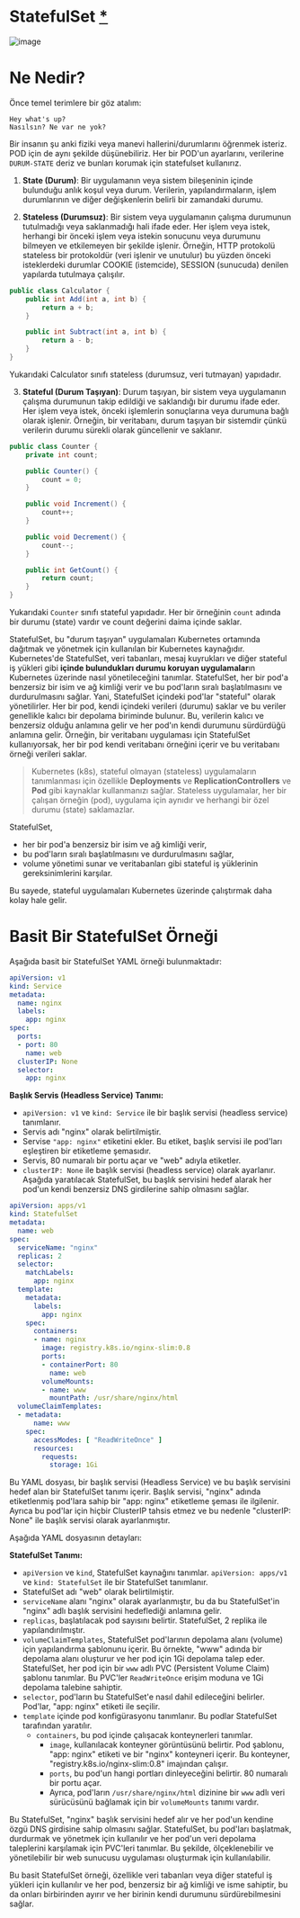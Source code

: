 # StatefulSet [*](https://kubernetes.io/docs/tutorials/stateful-application/basic-stateful-set/)

![image](https://github.com/cemtopkaya/kubernetes-notlarim/assets/261946/b80aeaeb-4186-4dce-a221-a30047d74fbc)

# Ne Nedir?

Önce temel terimlere bir göz atalım:

```
Hey what's up?
Nasılsın? Ne var ne yok?
```
Bir insanın şu anki fiziki veya manevi hallerini/durumlarını öğrenmek isteriz. POD için de aynı şekilde düşünebiliriz. Her bir POD'un ayarlarını, verilerine `DURUM-STATE` deriz ve bunları korumak için statefulset kullanırız.

1. **State (Durum)**: Bir uygulamanın veya sistem bileşeninin içinde bulunduğu anlık koşul veya durum. Verilerin, yapılandırmaların, işlem durumlarının ve diğer değişkenlerin belirli bir zamandaki durumu.

2. **Stateless (Durumsuz)**: Bir sistem veya uygulamanın çalışma durumunun tutulmadığı veya saklanmadığı hali ifade eder. Her işlem veya istek, herhangi bir önceki işlem veya istekin sonucunu veya durumunu bilmeyen ve etkilemeyen bir şekilde işlenir. Örneğin, HTTP protokolü stateless bir protokoldür (veri işlenir ve unutulur) bu yüzden önceki isteklerdeki durumlar COOKIE (istemcide), SESSION (sunucuda) denilen yapılarda tutulmaya çalışılır.

```csharp
public class Calculator {
    public int Add(int a, int b) {
        return a + b;
    }

    public int Subtract(int a, int b) {
        return a - b;
    }
}
```

Yukarıdaki Calculator sınıfı stateless (durumsuz, veri tutmayan) yapıdadır. 

3. **Stateful (Durum Taşıyan)**: Durum taşıyan, bir sistem veya uygulamanın çalışma durumunun takip edildiği ve saklandığı bir durumu ifade eder. Her işlem veya istek, önceki işlemlerin sonuçlarına veya durumuna bağlı olarak işlenir. Örneğin, bir veritabanı, durum taşıyan bir sistemdir çünkü verilerin durumu sürekli olarak güncellenir ve saklanır.
```csharp
public class Counter {
    private int count;

    public Counter() {
        count = 0;
    }

    public void Increment() {
        count++;
    }

    public void Decrement() {
        count--;
    }

    public int GetCount() {
        return count;
    }
}

```
Yukarıdaki `Counter` sınıfı stateful yapıdadır. Her bir örneğinin `count` adında bir durumu (state) vardır ve count değerini daima içinde saklar.

StatefulSet, bu "durum taşıyan" uygulamaları Kubernetes ortamında dağıtmak ve yönetmek için kullanılan bir Kubernetes kaynağıdır. 
Kubernetes'de StatefulSet, veri tabanları, mesaj kuyrukları ve diğer stateful iş yükleri gibi **içinde bulundukları durumu koruyan uygulamalar**ın Kubernetes üzerinde nasıl yönetileceğini tanımlar. 
StatefulSet, her bir pod'a benzersiz bir isim ve ağ kimliği verir ve bu pod'ların sıralı başlatılmasını ve durdurulmasını sağlar.
Yani, StatefulSet içindeki pod'lar "stateful" olarak yönetilirler. Her bir pod, kendi içindeki verileri (durumu) saklar ve bu veriler genellikle kalıcı bir depolama biriminde bulunur. 
Bu, verilerin kalıcı ve benzersiz olduğu anlamına gelir ve her pod'ın kendi durumunu sürdürdüğü anlamına gelir.
Örneğin, bir veritabanı uygulaması için StatefulSet kullanıyorsak, her bir pod kendi veritabanı örneğini içerir ve bu veritabanı örneği verileri saklar. 

> Kubernetes (k8s), stateful olmayan (stateless) uygulamaların tanımlanması için özellikle **Deployments** ve **ReplicationControllers** ve **Pod** gibi kaynaklar kullanmanızı sağlar.
> Stateless uygulamalar, her bir çalışan örneğin (pod), uygulama için aynıdır ve herhangi bir özel durumu (state) saklamazlar.

StatefulSet, 
- her bir pod'a benzersiz bir isim ve ağ kimliği verir,
- bu pod'ların sıralı başlatılmasını ve durdurulmasını sağlar,
- volume yönetimi sunar ve veritabanları gibi stateful iş yüklerinin gereksinimlerini karşılar.

Bu sayede, stateful uygulamaları Kubernetes üzerinde çalıştırmak daha kolay hale gelir.

# Basit Bir StatefulSet Örneği

Aşağıda basit bir StatefulSet YAML örneği bulunmaktadır:

```yaml
apiVersion: v1
kind: Service
metadata:
  name: nginx
  labels:
    app: nginx
spec:
  ports:
  - port: 80
    name: web
  clusterIP: None
  selector:
    app: nginx
```

**Başlık Servis (Headless Service) Tanımı:**
- `apiVersion: v1` ve `kind: Service` ile bir başlık servisi (headless service) tanımlanır.
- Servis adı "nginx" olarak belirtilmiştir.
- Servise `"app: nginx"` etiketini ekler. Bu etiket, başlık servisi ile pod'ları eşleştiren bir etiketleme şemasıdır.
- Servis, 80 numaralı bir portu açar ve "web" adıyla etiketler.
- `clusterIP: None` ile başlık servisi (headless service) olarak ayarlanır. Aşağıda yaratılacak StatefulSet, bu başlık servisini hedef alarak her pod'un kendi benzersiz DNS girdilerine sahip olmasını sağlar.

```yaml
apiVersion: apps/v1
kind: StatefulSet
metadata:
  name: web
spec:
  serviceName: "nginx"
  replicas: 2
  selector:
    matchLabels:
      app: nginx
  template:
    metadata:
      labels:
        app: nginx
    spec:
      containers:
      - name: nginx
        image: registry.k8s.io/nginx-slim:0.8
        ports:
        - containerPort: 80
          name: web
        volumeMounts:
        - name: www
          mountPath: /usr/share/nginx/html
  volumeClaimTemplates:
  - metadata:
      name: www
    spec:
      accessModes: [ "ReadWriteOnce" ]
      resources:
        requests:
          storage: 1Gi
```

Bu YAML dosyası, bir başlık servisi (Headless Service) ve bu başlık servisini hedef alan bir StatefulSet tanımı içerir. Başlık servisi, "nginx" adında etiketlenmiş pod'lara sahip bir "app: nginx" etiketleme şeması ile ilgilenir. Ayrıca bu pod'lar için hiçbir ClusterIP tahsis etmez ve bu nedenle "clusterIP: None" ile başlık servisi olarak ayarlanmıştır.

Aşağıda YAML dosyasının detayları:


**StatefulSet Tanımı:**
- `apiVersion` ve `kind`, StatefulSet kaynağını tanımlar. `apiVersion: apps/v1` ve `kind: StatefulSet` ile bir StatefulSet tanımlanır.
- StatefulSet adı "web" olarak belirtilmiştir.
- `serviceName` alanı "nginx" olarak ayarlanmıştır, bu da bu StatefulSet'in "nginx" adlı başlık servisini hedeflediği anlamına gelir.
- `replicas`, başlatılacak pod sayısını belirtir. StatefulSet, 2 replika ile yapılandırılmıştır.
- `volumeClaimTemplates`, StatefulSet pod'larının depolama alanı (volume) için yapılandırma şablonunu içerir. Bu örnekte, "www" adında bir depolama alanı oluşturur ve her pod için 1Gi depolama talep eder. StatefulSet, her pod için bir `www` adlı PVC (Persistent Volume Claim) şablonu tanımlar. Bu PVC'ler `ReadWriteOnce` erişim moduna ve 1Gi depolama talebine sahiptir.
- `selector`, pod'ların bu StatefulSet'e nasıl dahil edileceğini belirler. Pod'lar, "app: nginx" etiketi ile seçilir.
- `template` içinde pod konfigürasyonu tanımlanır. Bu podlar StatefulSet tarafından yaratılır.
  - `containers`, bu pod içinde çalışacak konteynerleri tanımlar.
    - `image`, kullanılacak konteyner görüntüsünü belirtir. Pod şablonu, "app: nginx" etiketi ve bir "nginx" konteyneri içerir. Bu konteyner, "registry.k8s.io/nginx-slim:0.8" imajından çalışır.
    - `ports`, bu pod'un hangi portları dinleyeceğini belirtir. 80 numaralı bir portu açar.
    - Ayrıca, pod'ların `/usr/share/nginx/html` dizinine bir `www` adlı veri sürücüsünü bağlamak için bir `volumeMounts` tanımı vardır.

Bu StatefulSet, "nginx" başlık servisini hedef alır ve her pod'un kendine özgü DNS girdisine sahip olmasını sağlar. StatefulSet, bu pod'ları başlatmak, durdurmak ve yönetmek için kullanılır ve her pod'un veri depolama taleplerini karşılamak için PVC'leri tanımlar. Bu şekilde, ölçeklenebilir ve yönetilebilir bir web sunucusu uygulaması oluşturmak için kullanılabilir.

Bu basit StatefulSet örneği, özellikle veri tabanları veya diğer stateful iş yükleri için kullanılır ve her pod, benzersiz bir ağ kimliği ve isme sahiptir, bu da onları birbirinden ayırır ve her birinin kendi durumunu sürdürebilmesini sağlar.
